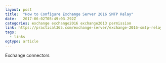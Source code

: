 ```yaml
---
layout: post 
title:  "How to Configure Exchange Server 2016 SMTP Relay" 
date:   2017-06-02T05:49:03.292Z 
categories: exchange exchange2016 exchange2013 permission
link: https://practical365.com/exchange-server/exchange-2016-smtp-relay-connector/ 
tags:
  - links
ogtype: article 
---
```


Exchange connectors